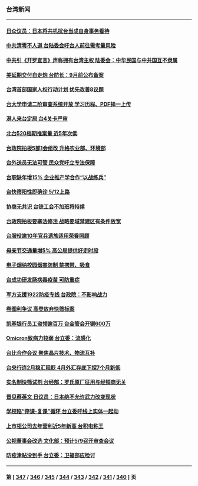 ### 台湾新闻
---
#### [日众议员：日本将共机扰台当成自身事务看待](../../pages/ncid1349361/n13728379.md) 
#### [中共清零不人道 台陆委会吁台人前往需考量风险](../../pages/ncid1349361/n13727852.md) 
#### [中共引《开罗宣言》声称拥有台湾主权 陆委会：中华民国与中共国互不隶属](../../pages/ncid1349361/n13727906.md) 
#### [美延期交付自走炮 台防长：9月前公布备案](../../pages/ncid1349361/n13727782.md) 
#### [台湾首部国家人权行动计划 优先改善8议题](../../pages/ncid1349361/n13727981.md) 
#### [台大学申请二阶审查系统开放 学习历程、PDF择一上传](../../pages/ncid1349361/n13727930.md) 
#### [港人来台定居 台4关卡严审](../../pages/ncid1349361/n13727978.md) 
#### [北台520档期推案量 近5年次低](../../pages/ncid1349361/n13727980.md) 
#### [台政院拍板5部1会组改 升格农业部、环境部](../../pages/ncid1349361/n13727982.md) 
#### [台外送员无法可管 民众党吁立专法保障](../../pages/ncid1349361/n13727932.md) 
#### [台职缺年增15% 企业推产学合作“以战练兵”](../../pages/ncid1349361/n13727907.md) 
#### [台快筛阳性即确诊 5/12上路](../../pages/ncid1349361/n13727928.md) 
#### [协商无共识 台铁工会不加班将持续](../../pages/ncid1349361/n13727931.md) 
#### [台政院拍板要塞法修法 战略要域禁建区有条件放宽](../../pages/ncid1349361/n13727942.md) 
#### [台服役逾10年官兵遗族适用荣眷照顾](../../pages/ncid1349361/n13727940.md) 
#### [母亲节交通量增5% 高公局提供好走时段](../../pages/ncid1349361/n13727941.md) 
#### [电子烟纳校园烟害防制 禁携带、吸食](../../pages/ncid1349361/n13727938.md) 
#### [台成功研发肠病毒疫苗 可防重症](../../pages/ncid1349361/n13727935.md) 
#### [军方支援1922防疫专线 台政院：不影响战力](../../pages/ncid1349361/n13727910.md) 
#### [卷图利争议 高登放弃快筛标案](../../pages/ncid1349361/n13727846.md) 
#### [凯基银行员工盗领逾百万 台金管会开铡600万](../../pages/ncid1349361/n13727848.md) 
#### [Omicron致病力较弱 台立委：流感化](../../pages/ncid1349361/n13727849.md) 
#### [台比合作会议 聚焦晶片技术、物流互补](../../pages/ncid1349361/n13727840.md) 
#### [台央行连2月稳汇阻贬 4月外汇存底下探7个月新低](../../pages/ncid1349361/n13727885.md) 
#### [实名制快筛试剂 台经部：罗氏原厂征用与经销商无关](../../pages/ncid1349361/n13727850.md) 
#### [晋见蔡英文 日议员：日本绝不允许武力改变现状](../../pages/ncid1349361/n13727838.md) 
#### [学校陷“停课-复课”循环 台立委吁线上实体一起动](../../pages/ncid1349361/n13727853.md) 
#### [上市柜公司去年营利近5年新高 台积电称王](../../pages/ncid1349361/n13727855.md) 
#### [公视董事会改选 文化部：预计5/9召开审查会议](../../pages/ncid1349361/n13727888.md) 
#### [防疫津贴没到手 台立委：卫福部应检讨](../../pages/ncid1349361/n13727856.md) 

---
#### 第 [ [347](./347.md) / [346](./346.md) / [345](./345.md) / [344](./344.md) / [343](./343.md) / [342](./342.md) / [341](./341.md) / [340](./340.md) ] 页

